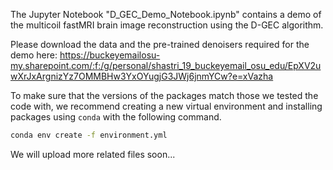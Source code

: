 The Jupyter Notebook "D_GEC_Demo_Notebook.ipynb" contains a demo of the multicoil fastMRI brain image reconstruction using the D-GEC algorithm.

Please download the data and the pre-trained denoisers required for the demo here: https://buckeyemailosu-my.sharepoint.com/:f:/g/personal/shastri_19_buckeyemail_osu_edu/EpXV2uwXrJxArgnizYz7OMMBHw3YxOYugjG3JWj6jnmYCw?e=xVazha

To make sure that the versions of the packages match those we tested the code with, we recommend creating a new virtual environment and installing packages using `conda` with the following command.

```bash
conda env create -f environment.yml
```

We will upload more related files soon...
